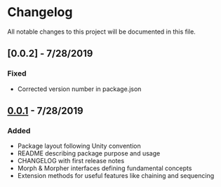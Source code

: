 # Changelog
All notable changes to this project will be documented in this file.

## [0.0.2] - 7/28/2019
### Fixed
- Corrected version number in package.json
 
## [0.0.1] - 7/28/2019
### Added
- Package layout following Unity convention
- README describing package purpose and usage
- CHANGELOG with first release notes
- Morph & Morpher interfaces defining fundamental concepts
- Extension methods for useful features like chaining and sequencing

[0.0.1]: https://github.com/Catsuko/Morph/releases/tag/v0.0.1